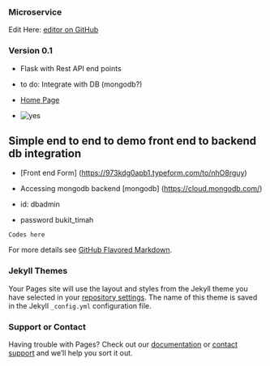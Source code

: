 ### Microservice

Edit Here: [editor on GitHub](https://github.com/mengweetan/microservice/edit/gh-pages/index.md) 






### Version 0.1

- Flask with Rest API end points
- to do: Integrate with DB (mongodb?)




- [Home Page](http://54.169.144.186/) 


- ![yes](https://media.giphy.com/media/NEvPzZ8bd1V4Y/giphy.gif)

## Simple end to end to demo front end to backend db integration

- [Front end Form] (https://973kdg0apb1.typeform.com/to/nhO8rguy)


- Accessing mongodb backend
[mongodb] (https://cloud.mongodb.com/)

- id: dbadmin
- password bukit_timah


`Codes here`

For more details see [GitHub Flavored Markdown](https://guides.github.com/features/mastering-markdown/).

### Jekyll Themes

Your Pages site will use the layout and styles from the Jekyll theme you have selected in your [repository settings](https://github.com/mengweetan/microservice/settings). The name of this theme is saved in the Jekyll `_config.yml` configuration file.

### Support or Contact

Having trouble with Pages? Check out our [documentation](https://docs.github.com/categories/github-pages-basics/) or [contact support](https://support.github.com/contact) and we’ll help you sort it out.
